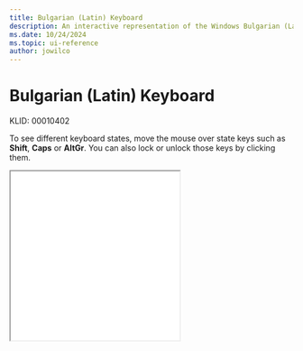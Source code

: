 ```yaml
---
title: Bulgarian (Latin) Keyboard
description: An interactive representation of the Windows Bulgarian (Latin) keyboard. To see different keyboard states, click or move the mouse over the state keys.
ms.date: 10/24/2024
ms.topic: ui-reference
author: jowilco
---
```


# Bulgarian (Latin) Keyboard

KLID: 00010402

To see different keyboard states, move the mouse over state keys such as **Shift**, **Caps** or **AltGr**. You can also lock or unlock those keys by clicking them.

<iframe src="kbdus_1.html" height="300"></iframe>
